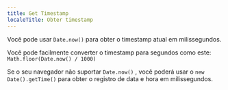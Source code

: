```yaml
---
title: Get Timestamp
localeTitle: Obter timestamp
---
```

Você pode usar `Date.now()` para obter o timestamp atual em milissegundos.

Você pode facilmente converter o timestamp para segundos como este: `Math.floor(Date.now() / 1000)`

Se o seu navegador não suportar `Date.now()` , você poderá usar o `new Date().getTime()` para obter o registro de data e hora em milissegundos.